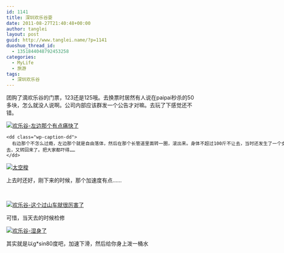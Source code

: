 ```yaml
---
id: 1141
title: 深圳欢乐谷耍
date: 2011-08-27T21:40:48+00:00
author: tanglei
layout: post
guid: http://www.tanglei.name/?p=1141
duoshuo_thread_id:
  - 1351844048792453258
categories:
  - MyLife
  - 旅游
tags:
  - 深圳欢乐谷
---
```

团购了滴欢乐谷的门票，123还是125哦。去换票时居然有人说在paipai秒杀的50多块，怎么就没人说啊。公司内部应该群发一个公告才对嘛。去玩了下感觉还不错。

<div class="mceTemp" style="text-align: justify;">
  <dl id="" class="wp-caption alignnone" style="width: 810px;">
    <dt class="wp-caption-dt">
      <a href="/blog/photos.html/content/shenzhen/"><img title="欢乐谷-左边那个有点痛快了" src="/blog/photos.html/content/shenzhen/SAM_2003.jpg" alt="欢乐谷-左边那个有点痛快了"  /></a>
    </dt>
    
    <dd class="wp-caption-dd">
      右边那个不怎么过瘾，左边那个就是自由落体，然后在那个长管道里面转一圈，滚出来。身体不超过100斤不让去，当时还发生了一个女滴，圈没转过去，又转回来了。把大家都吓得……
    </dd>
  </dl>
</div>

<div style="width: 810px" class="wp-caption aligncenter">
  <a href="/blog/photos.html#/content/shenzhen"><img title="太空梭" src="/blog/photos.html/content/shenzhen/SAM_2009.jpg" alt="太空梭"  /></a>
  
  <p class="wp-caption-text">
    上去时还好，刚下来的时候，那个加速度有点……
  </p>
</div>

&nbsp;

<div style="width: 810px" class="wp-caption aligncenter">
  <a href="/blog/photos.html#/content/shenzhen"><img title="欢乐谷-这个过山车就很厉害了" src="/blog/photos.html/content/shenzhen/SAM_1968.jpg" alt="欢乐谷-这个过山车就很厉害了"  /></a>
  
  <p class="wp-caption-text">
    可惜，当天去的时候检修
  </p>
</div>

<div style="width: 810px" class="wp-caption alignnone">
  <a href="/blog/photos.html#/content/shenzhen"><img title="欢乐谷-湿身了" src="/blog/photos.html/content/shenzhen/SAM_1997.jpg" alt="欢乐谷-湿身了"  /></a>
  
  <p class="wp-caption-text">
    其实就是以g*sin80度吧，加速下滑，然后给你身上泼一桶水
  </p>
</div>

